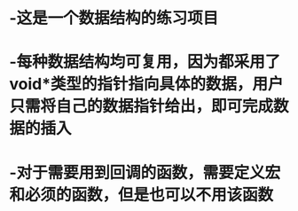 # -这是一个数据结构的练习项目
# -每种数据结构均可复用，因为都采用了void*类型的指针指向具体的数据，用户只需将自己的数据指针给出，即可完成数据的插入
# -对于需要用到回调的函数，需要定义宏和必须的函数，但是也可以不用该函数

